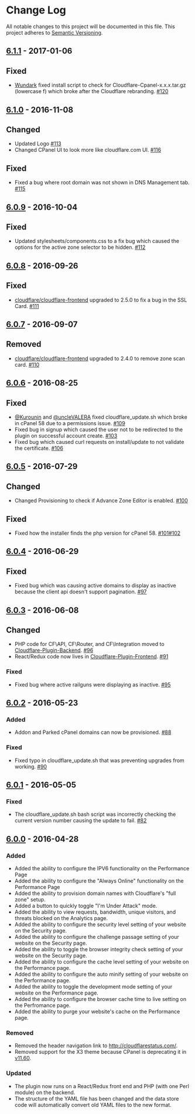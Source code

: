 # Change Log
All notable changes to this project will be documented in this file.
This project adheres to [Semantic Versioning](http://semver.org/).

## [6.1.1](#6.1.1) - 2017-01-06

## Fixed
- [Wundark](https://github.com/Wundark) fixed install script to check for Cloudflare-Cpanel-x.x.x.tar.gz (lowercase f) which broke after the Cloudflare rebranding. [#120](https://github.com/cloudflare/Cloudflare-CPanel/pull/120)

## [6.1.0](#6.1.0) - 2016-11-08

## Changed
- Updated Logo [#113](https://github.com/cloudflare/Cloudflare-CPanel/pull/113)
- Changed CPanel UI to look more like cloudflare.com UI. [#116](https://github.com/cloudflare/Cloudflare-CPanel/pull/116)

## Fixed
- Fixed a bug where root domain was not shown in DNS Management tab. [#115](https://github.com/cloudflare/Cloudflare-CPanel/pull/115)

## [6.0.9](#6.0.9) - 2016-10-04

## Fixed
- Updated stylesheets/components.css to a fix bug which caused the options for the active zone selector to be hidden. [#112](https://github.com/cloudflare/Cloudflare-CPanel/pull/112)

## [6.0.8](#6.0.8) - 2016-09-26

## Fixed
- [cloudflare/cloudflare-frontend](https://github.com/cloudflare/Cloudflare-Frontend) upgraded to 2.5.0 to fix a bug in the SSL Card. [#111](https://github.com/cloudflare/Cloudflare-CPanel/pull/111)

## [6.0.7](#6.0.7) - 2016-09-07

## Removed
- [cloudflare/cloudflare-frontend](https://github.com/cloudflare/Cloudflare-Frontend) upgraded to 2.4.0 to remove zone scan card. [#110](https://github.com/cloudflare/Cloudflare-CPanel/pull/110)

## [6.0.6](#6.0.6) - 2016-08-25

## Fixed
- [@Kurounin](https://github.com/Kurounin) and [@uncleVALERA](https://github.com/uncleVALERA) fixed cloudflare_update.sh which broke in cPanel 58 due to a permissions issue. [#109](https://github.com/cloudflare/Cloudflare-CPanel/pull/109)
- Fixed bug in signup which caused the user not to be redirected to the plugin on successful account create. [#103](https://github.com/cloudflare/Cloudflare-CPanel/pull/103)
- Fixed bug which caused curl requests on install/update to not validate the certificate. [#106](https://github.com/cloudflare/Cloudflare-CPanel/pull/106)

## [6.0.5](#6.0.5) - 2016-07-29
## Changed
- Changed Provisioning to check if Advance Zone Editor is enabled. [#100](https://github.com/cloudflare/Cloudflare-CPanel/pull/100)

## Fixed  
- Fixed how the installer finds the php version for cPanel 58. [#101](https://github.com/cloudflare/Cloudflare-CPanel/pull/101)[#102](https://github.com/cloudflare/Cloudflare-CPanel/pull/102)


## [6.0.4](#6.0.4) - 2016-06-29
## Fixed
- Fixed bug which was causing active domains to display as inactive because the client api doesn't support pagination. [#97](https://github.com/cloudflare/Cloudflare-CPanel/pull/97)

## [6.0.3](#6.0.3) - 2016-06-08
## Changed
- PHP code for CF\API, CF\Router, and CF\Integration moved to [Cloudflare-Plugin-Backend](https://github.com/cloudflare/Cloudflare-Plugin-Backend). [#96](https://github.com/cloudflare/Cloudflare-CPanel/pull/96)
- React/Redux code now lives in [Cloudflare-Plugin-Frontend](https://github.com/cloudflare/Cloudflare-Frontend). [#91](https://github.com/cloudflare/Cloudflare-CPanel/pull/91)

### Fixed
- Fixed bug where active railguns were displaying as inactive. [#95](https://github.com/cloudflare/Cloudflare-CPanel/pull/95)

## [6.0.2](#6.0.2) - 2016-05-23
### Added
- Addon and Parked cPanel domains can now be provisioned. [#88](https://github.com/cloudflare/Cloudflare-CPanel/pull/88)

### Fixed
- Fixed typo in cloudflare_update.sh that was preventing upgrades from working.  [#90](https://github.com/cloudflare/Cloudflare-CPanel/pull/90)

## [6.0.1](#6.0.1) - 2016-05-05
### Fixed
- The cloudflare_update.sh bash script was incorrectly checking the current version number causing the update to fail. [#82](https://github.com/cloudflare/Cloudflare-CPanel/pull/82)

## [6.0.0](#6.0.0) - 2016-04-28
### Added
- Added the ability to configure the IPV6 functionality on the Performance Page
- Added the ability to configure the "Always Online" functionality on the Performance Page
- Added the ability to provision domain names with Cloudflare's "full zone" setup.
- Added a button to quickly toggle "I'm Under Attack" mode.
- Added the ability to view requests, bandwidth, unique visitors, and threats blocked on the Analytics page.
- Added the ability to configure the security level setting of your website on the Security page.
- Added the ability to configure the challenge passage setting of your website on the Security page.
- Added the ability to toggle the browser integrity check setting of your website on the Security page.
- Added the ability to configure the cache level setting of your website on the Performance page.
- Added the ability to configure the auto minify setting of your website on the Performance page.
- Added the ability to toggle the development mode setting of your website on the Performance page.
- Added the ability to configure the browser cache time to live setting on the Perfromance page.
- Added the ability to purge your website's cache on the Performance page.

### Removed
- Removed the header navigation link to http://cloudflarestatus.com/.
- Removed support for the X3 theme because CPanel is deprecating it in [v11.60](https://blog.cpanel.com/its-time-to-say-goodbye-to-x3/).

### Updated
- The plugin now runs on a React/Redux front end and PHP (with one Perl module) on the backend.
- The structure of the YAML file has been changed and the data store code will automatically convert old YAML files to the new format.
